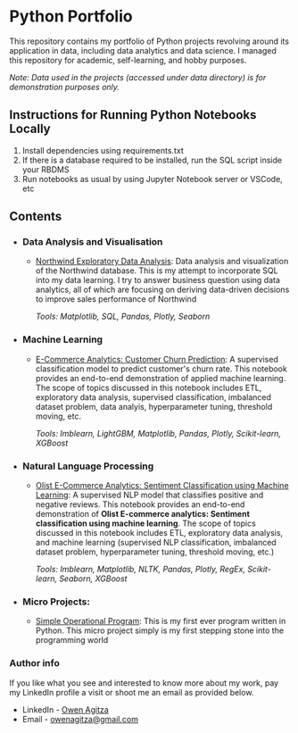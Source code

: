 # Python Portfolio
This repository contains my portfolio of Python projects revolving around its application in data, including data analytics and data science. I managed this repository for academic, self-learning, and hobby purposes.

_Note: Data used in the projects (accessed under data directory) is for demonstration purposes only._

## Instructions for Running Python Notebooks Locally
1. Install dependencies using requirements.txt
1. If there is a database required to be installed, run the SQL script inside your RBDMS
1. Run notebooks as usual by using Jupyter Notebook server or VSCode, etc

## Contents
- ### Data Analysis and Visualisation

	- [Northwind Exploratory Data Analysis](https://github.com/owenagitza/Python-Portfolio/tree/main/Northwind_Exploratory_Data_Analysis): Data analysis and visualization of the Northwind database. This is my attempt to incorporate SQL into my data learning. I try to answer business question using data analytics, all of which are focusing on deriving data-driven decisions to improve sales performance of Northwind
		
		_Tools: Matplotlib, SQL, Pandas, Plotly, Seaborn_
- ### Machine Learning

	- [E-Commerce Analytics: Customer Churn Prediction](https://github.com/owenagitza/Python-Portfolio/tree/main/E-Commerce_Analytics.Customer_Churn_Prediction): A supervised classification model to predict customer's churn rate. This notebook provides an end-to-end demonstration of applied machine learning. The scope of topics discussed in this notebook includes ETL, exploratory data analysis, supervised classification, imbalanced dataset problem, data analyis, hyperparameter tuning, threshold moving, etc.

		_Tools: Imblearn, LightGBM, Matplotlib, Pandas, Plotly, Scikit-learn, XGBoost_

- ### Natural Language Processing

	- [Olist E-Commerce Analytics: Sentiment Classification using Machine Learning](https://github.com/owenagitza/Python-Portfolio/tree/main/Olist_E-commerce_Analytics.Sentiment_Classification_using_Machine_Learning): A supervised NLP model that classifies positive and negative reviews. This notebook provides an end-to-end demonstration of **Olist E-commerce analytics: Sentiment classification using machine learning**. The scope of topics discussed in this notebook includes ETL,  exploratory data analysis, and machine learning (supervised NLP classification, imbalanced dataset problem, hyperparameter tuning, threshold moving, etc.)
	
		_Tools: Imblearn, Matplotlib, NLTK, Pandas, Plotly, RegEx, Scikit-learn, Seaborn, XGBoost_

- ### Micro Projects: 

	- [Simple Operational Program](https://github.com/owenagitza/Python-Portfolio/tree/main/Simple_Operational_Program): This is my first ever program written in Python. This micro project simply is my first stepping stone into the programming world
	
### Author info
If you like what you see and interested to know more about my work, 
pay my LinkedIn profile a visit or shoot me an email as provided below.

- LinkedIn - [Owen Agitza](https://www.linkedin.com/in/owenagitza/)
- Email - owenagitza@gmail.com
